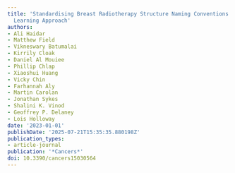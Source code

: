 ```yaml
---
title: 'Standardising Breast Radiotherapy Structure Naming Conventions: A Machine
  Learning Approach'
authors:
- Ali Haidar
- Matthew Field
- Vikneswary Batumalai
- Kirrily Cloak
- Daniel Al Mouiee
- Phillip Chlap
- Xiaoshui Huang
- Vicky Chin
- Farhannah Aly
- Martin Carolan
- Jonathan Sykes
- Shalini K. Vinod
- Geoffrey P. Delaney
- Lois Holloway
date: '2023-01-01'
publishDate: '2025-07-21T15:35:35.880198Z'
publication_types:
- article-journal
publication: '*Cancers*'
doi: 10.3390/cancers15030564
---
```


